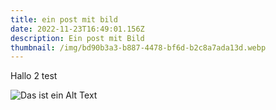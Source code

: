 ```yaml
---
title: ein post mit bild
date: 2022-11-23T16:49:01.156Z
description: Ein post mit Bild
thumbnail: /img/bd90b3a3-b887-4478-bf6d-b2c8a7ada13d.webp
---
```

H﻿allo 2 test

![Das ist ein Alt Text](/img/harterruessel.png "Hier sieht man ein Wesen")